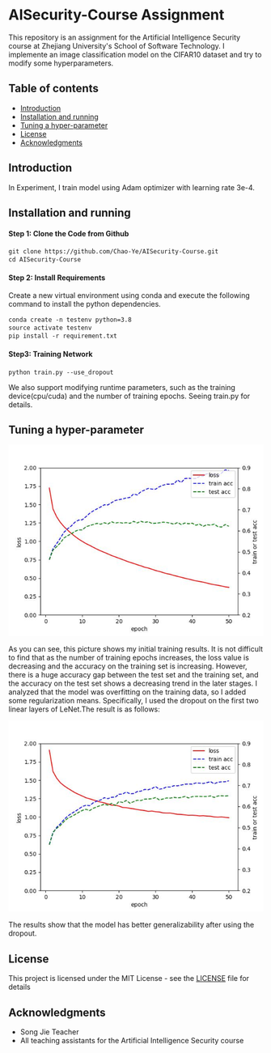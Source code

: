 # AISecurity-Course Assignment
This repository is an assignment for the Artificial Intelligence Security course at Zhejiang University's School of Software Technology. I implemente an image classification model on the CIFAR10 dataset and try to modify some hyperparameters.

## Table of contents

* [Introduction](#introduction)
* [Installation and running](#installation-and-running)
* [Tuning a hyper-parameter](#tuning-a-hyper-parameter)
* [License](#license)
* [Acknowledgments](#acknowledgments)


## Introduction

In Experiment, I train model using Adam optimizer with learning rate 3e-4.



## Installation and running
#### Step 1: Clone the Code from Github

```
git clone https://github.com/Chao-Ye/AISecurity-Course.git
cd AISecurity-Course
```
#### Step 2: Install Requirements

Create a new virtual environment using conda and execute the following command to install the python dependencies.
```
conda create -n testenv python=3.8
source activate testenv
pip install -r requirement.txt 
```
#### Step3: Training Network
```
python train.py --use_dropout
```
We also support modifying runtime parameters, such as the training device(cpu/cuda) and the number of training epochs. Seeing train.py for details.


## Tuning a hyper-parameter

<img src="result_image/LeNet_result.jpg" />

As you can see, this picture shows my initial training results. It is not difficult to find that as the number of training epochs increases, the loss value is decreasing and the accuracy on the training set is increasing. However, there is a huge accuracy gap between the test set and the training set, and the accuracy on the test set shows a decreasing trend in the later stages. I analyzed that the model was overfitting on the training data, so I added some regularization means. Specifically, I used the dropout on the first two linear layers of LeNet.The result is as follows:

<img src="result_image/LeNet_dropout_result.jpg" />

The results show that the model has better generalizability after using the dropout.

## License
This project is licensed under the MIT License - see the [LICENSE](https://opensource.org/licenses/mit-license) file for details

## Acknowledgments
* Song Jie Teacher
* All teaching assistants for the Artificial Intelligence Security course




